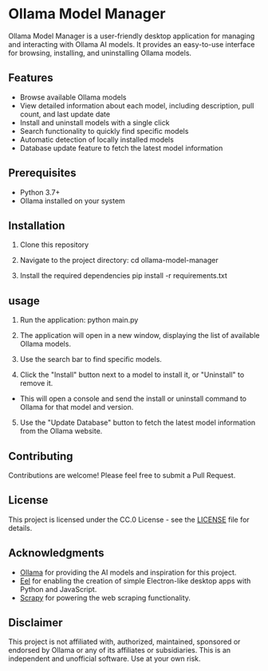 # Ollama Model Manager

Ollama Model Manager is a user-friendly desktop application for managing and interacting with Ollama AI models. It provides an easy-to-use interface for browsing, installing, and uninstalling Ollama models.

## Features

- Browse available Ollama models
- View detailed information about each model, including description, pull count, and last update date
- Install and uninstall models with a single click
- Search functionality to quickly find specific models
- Automatic detection of locally installed models
- Database update feature to fetch the latest model information

## Prerequisites

- Python 3.7+
- Ollama installed on your system

## Installation

1. Clone this repository
   
2. Navigate to the project directory:
	cd ollama-model-manager
3. Install the required dependencies
	pip install -r requirements.txt

## usage

1. Run the application:
	python main.py
2. The application will open in a new window, displaying the list of available Ollama models.

3. Use the search bar to find specific models.

4. Click the "Install" button next to a model to install it, or "Uninstall" to remove it.
  - This will open a console and send the install or uninstall command to Ollama for that model and version.
    
5. Use the "Update Database" button to fetch the latest model information from the Ollama website.

## Contributing

Contributions are welcome! Please feel free to submit a Pull Request.

## License

This project is licensed under the CC.0 License - see the [LICENSE](LICENSE) file for details.

## Acknowledgments

- [Ollama](https://ollama.ai/) for providing the AI models and inspiration for this project.
- [Eel](https://github.com/ChrisKnott/Eel) for enabling the creation of simple Electron-like desktop apps with Python and JavaScript.
- [Scrapy](https://scrapy.org/) for powering the web scraping functionality.

## Disclaimer

This project is not affiliated with, authorized, maintained, sponsored or endorsed by Ollama or any of its affiliates or subsidiaries. This is an independent and unofficial software. Use at your own risk.
